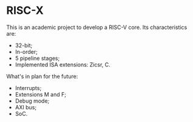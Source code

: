
# RISC-X

This is an academic project to develop a RISC-V core. Its characteristics are:

- 32-bit;
- In-order;
- 5 pipeline stages;
- Implemented ISA extensions: Zicsr, C.

What's in plan for the future:

- Interrupts;
- Extensions M and F;
- Debug mode;
- AXI bus;
- SoC.
